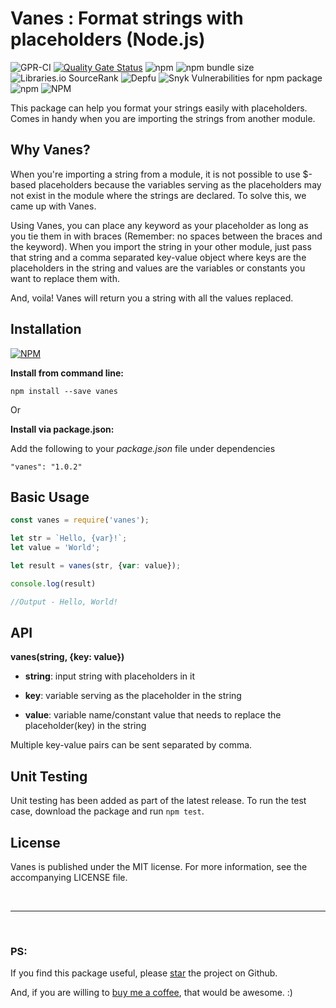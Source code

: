 # Vanes : Format strings with placeholders (Node.js)
![GPR-CI](https://github.com/arghyadeep-k/vanes/workflows/GPR-CI/badge.svg?branch=github-package-release)
[![Quality Gate Status](https://sonarcloud.io/api/project_badges/measure?project=arghyadeep-k_vanes&metric=alert_status)](https://sonarcloud.io/dashboard?id=arghyadeep-k_vanes)
![npm](https://img.shields.io/npm/v/vanes)
![npm bundle size](https://img.shields.io/bundlephobia/min/vanes)
![Libraries.io SourceRank](https://img.shields.io/librariesio/sourcerank/npm/vanes)
![Depfu](https://img.shields.io/depfu/arghyadeep-k/vanes)
![Snyk Vulnerabilities for npm package](https://img.shields.io/snyk/vulnerabilities/npm/vanes)
![npm](https://img.shields.io/npm/dt/vanes)
![NPM](https://img.shields.io/npm/l/vanes?color=blue)


This package can help you format your strings easily with placeholders. Comes in handy when you are importing the strings from another module.

## Why Vanes?
When you're importing a string from a module, it is not possible to use $-based placeholders because the variables serving as the placeholders may not exist in the module where the strings are declared. To solve this, we came up with Vanes.

Using Vanes, you can place any keyword as your placeholder as long as you tie them in with braces (Remember: no spaces between the braces and the keyword). When you import the string in your other module, just pass that string and a comma separated key-value object where keys are the placeholders in the string and values are the variables or constants you want to replace them with. 

And, voila! Vanes will return you a string with all the values replaced.

## Installation

[![NPM](https://nodei.co/npm/vanes.png)](https://nodei.co/npm/vanes/)

**Install from command line:**

`npm install --save vanes`

Or

**Install via package.json:**

Add the following to your *package.json* file under dependencies

`"vanes": "1.0.2"`



## Basic Usage
```javascript
const vanes = require('vanes');

let str = `Hello, {var}!`;
let value = 'World';

let result = vanes(str, {var: value});

console.log(result) 

//Output - Hello, World!
```

## API

**vanes(string, {key: value})**

- **string**: input string with placeholders in it

- **key**: variable serving as the placeholder in the string

- **value**: variable name/constant value that needs to replace the placeholder(key) in the string

Multiple key-value pairs can be sent separated by comma.

## Unit Testing

Unit testing has been added as part of the latest release.
To run the test case, download the package and run `npm test`.

## License

Vanes is published under the MIT license. For more information, see the accompanying LICENSE file. 

<br>

---
<br>

### PS: 
If you find this package useful, please [star](https://github.com/arghyadeep-k/vanes) the project on Github. 

And, if you are willing to [buy me a coffee](https://ko-fi.com/arghyadeep), that would be awesome. :)
